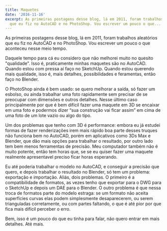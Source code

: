 ```yaml
---
title: Maquetes
date: '2016-11-16'
excerpt: As primeiras postagens desse blog, lá em 2011, foram trabalhos aleatórios
  que eu fiz no AutoCAD e no PhotoShop. Vou escrever um pouco o que...
---
```




As primeiras postagens desse blog, lá em 2011, foram trabalhos aleatórios que eu fiz no AutoCAD e no PhotoShop. Vou escrever um pouco o que aconteceu nesse meio tempo.

Daquele tempo para cá eu considero que não melhorei muito no quesito "qualidade". Isso é, praticamente minhas maquetes são no AutoCAD. Quando estou com pressa aí faço no SketchUp. Quando estou querendo mais qualidade, isso é, mais detalhes, possibilidades e feramentas, então faço no Blender.

O PhotoShop ainda é bem usado: se quero melhorar a saída, só fazer um esbolso, ou ainda trabalhar uma foto rapidamente sem precisar de se preocupar com dimensões e outros detalhes. Nesse último caso principalmente por que é bem difícil fazer uma maquete em 3D se encaixar em uma foto e podermos dizer “sua construção vai ficar assim” em cima de uma foto de um lote vazio ou algo do tipo.

Um dos problemas que tenho com 3D é performance: embora eu já estudei formas de fazer renderizações irem mais rápido boa parte desses truques não funciona bem no AutoCAD, porém em aplicativos como 3Ds Max e Blender, que dão mais opções para trabalhar o resultado, por outro lado tem bem menos ferramentas de precisão. Meu computador também não é muito potente, então tem horas que, se se eu quiser fazer uma maquete realmente apresentavel preciso ficar horas esperando.

Eu até poderia trabalhar o modelo no AutoCAD, e conseguir a precisão que quero, e depois trabalhar o resultado no Blender, só tem um problema: exportação e importação. Aliás, dois problemas. O primeiro é a compatibilidade de formatos, as vezes tenho que exportar para o DWG para o SketchUp e depois um DAE para o Blender. O outro problema é que nessa troca de formatos parte do modelo estraga: se um formato não aceita superfícies curvas elas podem simplesmente desaparecerem, ou serem trianguladas corretamente, ou com partes faltando, o que é até pior por que fica mais difícil perceber o erro.

Bem, isso é um pouco do que eu tinha para falar, não quero entrar em mais detalhes. Até mais.